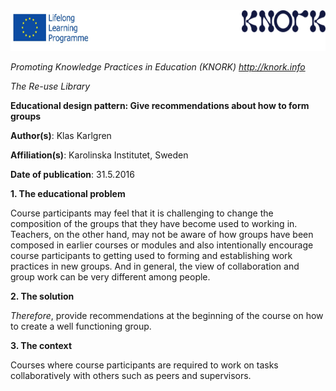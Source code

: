 <img src="img007/media/image01.png" width="624" height="65" />

*Promoting Knowledge Practices in Education (KNORK) http://knork.info*

*The Re-use Library*

**Educational design pattern: Give recommendations about how to form groups**

**Author(s)**: Klas Karlgren

**Affiliation(s)**: Karolinska Institutet, Sweden

**Date of publication**: 31.5.2016

**1. The educational problem**

Course participants may feel that it is challenging to change the composition of the groups that they have become used to working in. Teachers, on the other hand, may not be aware of how groups have been composed in earlier courses or modules and also intentionally encourage course participants to getting used to forming and establishing work practices in new groups. And in general, the view of collaboration and group work can be very different among people.

**2. The solution**

*Therefore*, provide recommendations at the beginning of the course on how to create a well functioning group.

**3. The context**

Courses where course participants are required to work on tasks collaboratively with others such as peers and supervisors.
